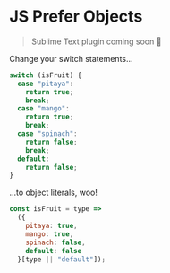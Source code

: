 # JS Prefer Objects

> Sublime Text plugin coming soon 🤗

Change your switch statements...
```js
switch (isFruit) {
  case "pitaya":
    return true;
    break;
  case "mango":
    return true;
    break;
  case "spinach":
    return false;
    break;
  default:
    return false;
}
```

...to object literals, woo!
```js
const isFruit = type =>
  ({
    pitaya: true,
    mango: true,
    spinach: false,
    default: false
  }[type || "default"]);
```
